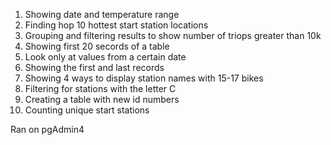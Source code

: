 1. Showing date and temperature range
2. Finding hop 10 hottest start station locations
3. Grouping and filtering results to show number of triops greater than 10k
4. Showing first 20 secords of a table
5. Look only at values from a certain date
6. Showing the first and last records
7. Showing 4 ways to display station names with 15-17 bikes
8. Filtering for stations with the letter C
9. Creating a table with new id numbers
10. Counting unique start stations

Ran on pgAdmin4
